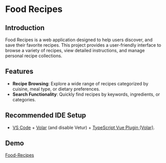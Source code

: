 # Food Recipes

## Introduction
Food Recipes is a web application designed to help users discover, and save their favorite recipes. This project provides a user-friendly interface to browse a variety of recipes, view detailed instructions, and manage personal recipe collections.

## Features
- **Recipe Browsing**: Explore a wide range of recipes categorized by cuisine, meal type, or dietary preferences.
- **Search Functionality**: Quickly find recipes by keywords, ingredients, or categories.


## Recommended IDE Setup

- [VS Code](https://code.visualstudio.com/) + [Volar](https://marketplace.visualstudio.com/items?itemName=Vue.volar) (and disable Vetur) + [TypeScript Vue Plugin (Volar)](https://marketplace.visualstudio.com/items?itemName=Vue.vscode-typescript-vue-plugin).


## Demo
[Food-Recipes]()
